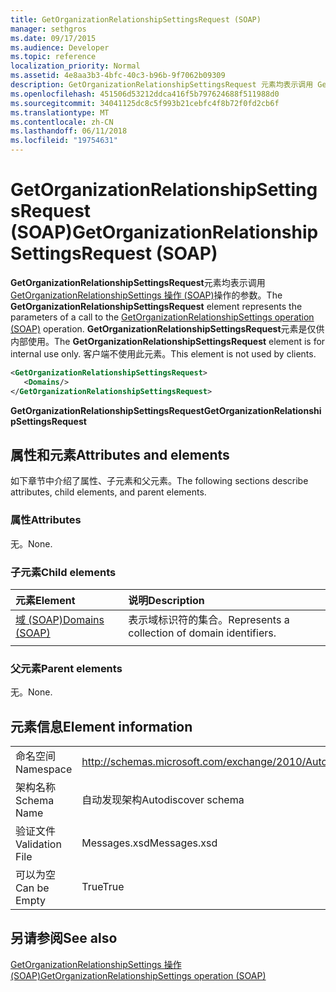 ```yaml
---
title: GetOrganizationRelationshipSettingsRequest (SOAP)
manager: sethgros
ms.date: 09/17/2015
ms.audience: Developer
ms.topic: reference
localization_priority: Normal
ms.assetid: 4e8aa3b3-4bfc-40c3-b96b-9f7062b09309
description: GetOrganizationRelationshipSettingsRequest 元素均表示调用 GetOrganizationRelationshipSettings 操作 (SOAP) 操作的参数。 GetOrganizationRelationshipSettingsRequest 元素是仅供内部使用。 客户端不使用此元素。
ms.openlocfilehash: 451506d53212ddca416f5b797624688f511988d0
ms.sourcegitcommit: 34041125dc8c5f993b21cebfc4f8b72f0fd2cb6f
ms.translationtype: MT
ms.contentlocale: zh-CN
ms.lasthandoff: 06/11/2018
ms.locfileid: "19754631"
---
```

# <a name="getorganizationrelationshipsettingsrequest-soap"></a><span data-ttu-id="8bcb1-105">GetOrganizationRelationshipSettingsRequest (SOAP)</span><span class="sxs-lookup"><span data-stu-id="8bcb1-105">GetOrganizationRelationshipSettingsRequest (SOAP)</span></span>

<span data-ttu-id="8bcb1-106">**GetOrganizationRelationshipSettingsRequest**元素均表示调用[GetOrganizationRelationshipSettings 操作 (SOAP)](getorganizationrelationshipsettings-operation-soap.md)操作的参数。</span><span class="sxs-lookup"><span data-stu-id="8bcb1-106">The **GetOrganizationRelationshipSettingsRequest** element represents the parameters of a call to the [GetOrganizationRelationshipSettings operation (SOAP)](getorganizationrelationshipsettings-operation-soap.md) operation.</span></span> <span data-ttu-id="8bcb1-107">**GetOrganizationRelationshipSettingsRequest**元素是仅供内部使用。</span><span class="sxs-lookup"><span data-stu-id="8bcb1-107">The **GetOrganizationRelationshipSettingsRequest** element is for internal use only.</span></span> <span data-ttu-id="8bcb1-108">客户端不使用此元素。</span><span class="sxs-lookup"><span data-stu-id="8bcb1-108">This element is not used by clients.</span></span> 
  
```XML
<GetOrganizationRelationshipSettingsRequest>
   <Domains/>
</GetOrganizationRelationshipSettingsRequest>
```

 <span data-ttu-id="8bcb1-109">**GetOrganizationRelationshipSettingsRequest**</span><span class="sxs-lookup"><span data-stu-id="8bcb1-109">**GetOrganizationRelationshipSettingsRequest**</span></span>
## <a name="attributes-and-elements"></a><span data-ttu-id="8bcb1-110">属性和元素</span><span class="sxs-lookup"><span data-stu-id="8bcb1-110">Attributes and elements</span></span>

<span data-ttu-id="8bcb1-111">如下章节中介绍了属性、子元素和父元素。</span><span class="sxs-lookup"><span data-stu-id="8bcb1-111">The following sections describe attributes, child elements, and parent elements.</span></span>
  
### <a name="attributes"></a><span data-ttu-id="8bcb1-112">属性</span><span class="sxs-lookup"><span data-stu-id="8bcb1-112">Attributes</span></span>

<span data-ttu-id="8bcb1-113">无。</span><span class="sxs-lookup"><span data-stu-id="8bcb1-113">None.</span></span>
  
### <a name="child-elements"></a><span data-ttu-id="8bcb1-114">子元素</span><span class="sxs-lookup"><span data-stu-id="8bcb1-114">Child elements</span></span>

|<span data-ttu-id="8bcb1-115">**元素**</span><span class="sxs-lookup"><span data-stu-id="8bcb1-115">**Element**</span></span>|<span data-ttu-id="8bcb1-116">**说明**</span><span class="sxs-lookup"><span data-stu-id="8bcb1-116">**Description**</span></span>|
|:-----|:-----|
|[<span data-ttu-id="8bcb1-117">域 (SOAP)</span><span class="sxs-lookup"><span data-stu-id="8bcb1-117">Domains (SOAP)</span></span>](domains-soap.md) <br/> |<span data-ttu-id="8bcb1-118">表示域标识符的集合。</span><span class="sxs-lookup"><span data-stu-id="8bcb1-118">Represents a collection of domain identifiers.</span></span>  <br/> |
|||
   
### <a name="parent-elements"></a><span data-ttu-id="8bcb1-119">父元素</span><span class="sxs-lookup"><span data-stu-id="8bcb1-119">Parent elements</span></span>

<span data-ttu-id="8bcb1-120">无。</span><span class="sxs-lookup"><span data-stu-id="8bcb1-120">None.</span></span>
  
## <a name="element-information"></a><span data-ttu-id="8bcb1-121">元素信息</span><span class="sxs-lookup"><span data-stu-id="8bcb1-121">Element information</span></span>

|||
|:-----|:-----|
|<span data-ttu-id="8bcb1-122">命名空间</span><span class="sxs-lookup"><span data-stu-id="8bcb1-122">Namespace</span></span>  <br/> |http://schemas.microsoft.com/exchange/2010/Autodiscover  <br/> |
|<span data-ttu-id="8bcb1-123">架构名称</span><span class="sxs-lookup"><span data-stu-id="8bcb1-123">Schema Name</span></span>  <br/> |<span data-ttu-id="8bcb1-124">自动发现架构</span><span class="sxs-lookup"><span data-stu-id="8bcb1-124">Autodiscover schema</span></span>  <br/> |
|<span data-ttu-id="8bcb1-125">验证文件</span><span class="sxs-lookup"><span data-stu-id="8bcb1-125">Validation File</span></span>  <br/> |<span data-ttu-id="8bcb1-126">Messages.xsd</span><span class="sxs-lookup"><span data-stu-id="8bcb1-126">Messages.xsd</span></span>  <br/> |
|<span data-ttu-id="8bcb1-127">可以为空</span><span class="sxs-lookup"><span data-stu-id="8bcb1-127">Can be Empty</span></span>  <br/> |<span data-ttu-id="8bcb1-128">True</span><span class="sxs-lookup"><span data-stu-id="8bcb1-128">True</span></span>  <br/> |
   
## <a name="see-also"></a><span data-ttu-id="8bcb1-129">另请参阅</span><span class="sxs-lookup"><span data-stu-id="8bcb1-129">See also</span></span>



[<span data-ttu-id="8bcb1-130">GetOrganizationRelationshipSettings 操作 (SOAP)</span><span class="sxs-lookup"><span data-stu-id="8bcb1-130">GetOrganizationRelationshipSettings operation (SOAP)</span></span>](getorganizationrelationshipsettings-operation-soap.md)

